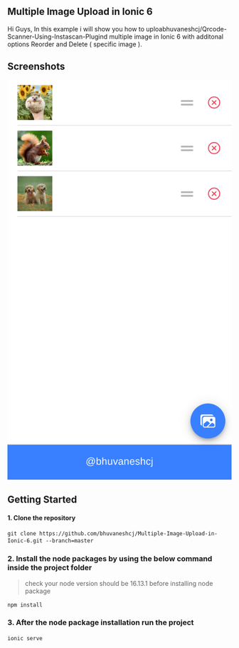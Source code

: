## Multiple Image Upload in Ionic 6

Hi Guys, In this example i will show you how to uploabhuvaneshcj/Qrcode-Scanner-Using-Instascan-Plugind multiple image in Ionic 6 with additonal options Reorder and Delete ( specific image ).

## Screenshots

![App Screenshot](/images/screenshot-I.png)

## Getting Started

#### 1. Clone the repository

```
git clone https://github.com/bhuvaneshcj/Multiple-Image-Upload-in-Ionic-6.git --branch=master
```

### 2. Install the node packages by using the below command inside the project folder

> check your node version should be 16.13.1 before installing node package

```
npm install
```

### 3. After the node package installation run the project

```
ionic serve
```
